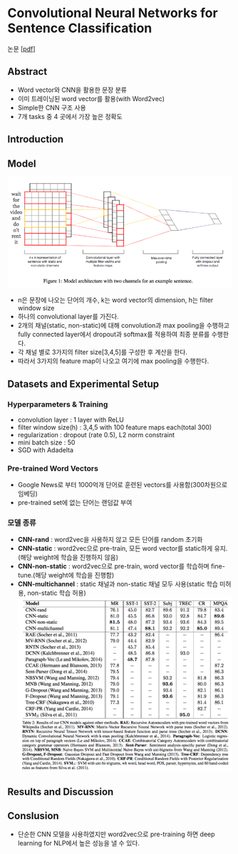 # Convolutional Neural Networks for Sentence Classification
논문 [[pdf]](http://emnlp2014.org/papers/pdf/EMNLP2014181.pdf)

## Abstract
- Word vector와 CNN을 활용한 문장 분류
- 이미 트레이닝된 word vector를 활용(with Word2vec)
- Simple한 CNN 구조 사용
- 7개 tasks 중 4 곳에서 가장 높은 정확도

## Introduction

## Model
![model](https://github.com/yanggyu17/DeepLearning_papers/blob/master/images/CNNModel.png)
- n은 문장에 나오는 단어의 개수, k는 word vector의 dimension, h는 filter window size
- 하나의 convolutional layer를 가진다.
- 2개의 채널(static, non-static)에 대해 convolution과 max pooling을 수행하고 fully connected layer에서 dropout과 softmax를 적용하여 최종 분류를 수행한다.
- 각 채널 별로 3가지의 filter size[3,4,5]를 구성한 후 계산을 한다.
- 따라서 3가지의 feature map이 나오고 여기에 max pooling을 수행한다.

## Datasets and Experimental Setup
### Hyperparameters & Training
- convolution layer : 1 layer with ReLU
- filter window size(h) : 3,4,5 with 100 feature maps each(total 300)
- regularization : dropout (rate 0.5), L2 norm constraint
- mini batch size : 50
- SGD with Adadelta

### Pre-trained Word Vectors
- Google News로 부터 1000억개 단어로 훈련된 vectors를 사용함(300차원으로 임베딩)
- pre-trained set에 없는 단어는 랜덤값 부여

### 모델 종류
- **CNN-rand** : word2vec을 사용하지 않고 모든 단어를 random 초기화
- **CNN-static** : word2vec으로 pre-train, 모든 word vector를 static하게 유지.(해당 weight에 학습을 진행하지 않음)
- **CNN-non-static** : word2vec으로 pre-train, word vector를 학습하며 fine-tune.(해당 weight에 학습을 진행함)
- **CNN-multichannel** : static 채널과 non-static 채널 모두 사용(static 학습 미허용, non-static 학습 허용)
![result](https://github.com/yanggyu17/DeepLearning_papers/blob/master/images/CNNforSC.png)

## Results and Discussion

## Conslusion
- 단순한 CNN 모델을 사용하였지만 word2vec으로 pre-training 하면 deep learning for NLP에서 높은 성능을 낼 수 있다.